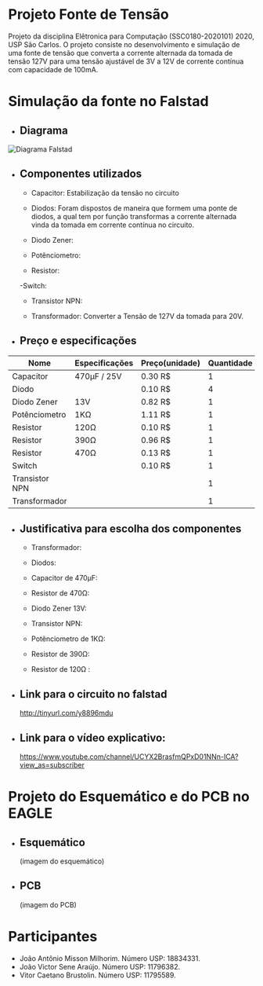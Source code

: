 # Projeto Fonte de Tensão
  Projeto da disciplina Elêtronica para Computação (SSC0180-2020101) 2020, USP São Carlos.
O projeto consiste no desenvolvimento e simulação de uma fonte de tensão que converta a corrente alternada da tomada de tensão 127V  para uma tensão ajustável de 3V a 12V de corrente contínua com capacidade de 100mA.

# Simulação da fonte no Falstad

- ## Diagrama

![Diagrama Falstad](https://user-images.githubusercontent.com/50035537/85180096-f249a400-b258-11ea-9882-2796481ba3f4.png)

 - ## Componentes utilizados
 
 	- Capacitor: Estabilização da tensão no circuito
	
	- Diodos: Foram dispostos de maneira que formem uma ponte de diodos, a qual tem por função transformas a corrente alternada vinda da tomada em corrente contínua no circuito.
	
	- Diodo Zener:
	
	- Potênciometro:
	
	- Resistor:
	
	-Switch:
	
	- Transistor NPN:
	
	- Transformador: Converter a Tensão de 127V da tomada para 20V.
	
 - ## Preço e especificações
 
| Nome | Especificações | Preço(unidade) | Quantidade |
|--|--|--|--|
| Capacitor | 470µF / 25V | 0.30 R$ | 1 |
| Diodo |  | 0.10 R$ | 4 |
| Diodo Zener | 13V | 0.82 R$ | 1 |
| Potênciometro | 1KΩ | 1.11 R$ | 1 |
| Resistor | 120Ω | 0.10 R$ | 1 |
| Resistor  | 390Ω | 0.96 R$ | 1 |
| Resistor | 470Ω | 0.13 R$ | 1 |
| Switch |  | 0.10 R$ | 1 |
| Transistor NPN |  |  | 1 |	
| Transformador |  |  | 1 |

 - ## Justificativa para escolha dos componentes

	- Transformador:
	
	- Diodos:
	
	- Capacitor de 470µF:
	
	- Resistor de 470Ω:
	
	- Diodo Zener 13V:
	
	- Transistor NPN:
	
	- Potênciometro de 1KΩ:
	
	- Resistor de 390Ω:
	
	- Resistor de 120Ω :
  
- ## Link para o circuito no falstad
  http://tinyurl.com/y8896mdu  
- ## Link para o vídeo explicativo:
  https://www.youtube.com/channel/UCYX2BrasfmQPxD01NNn-ICA?view_as=subscriber

# Projeto do Esquemático e do PCB no EAGLE

- ## Esquemático
  (imagem do esquemático)

- ## PCB
  (imagem do PCB)

# Participantes

 - João Antônio Misson Milhorim. Número USP: 18834331.
 - João Victor Sene Araújo. Número USP: 11796382.
 - Vitor Caetano Brustolin. Número USP: 11795589.
